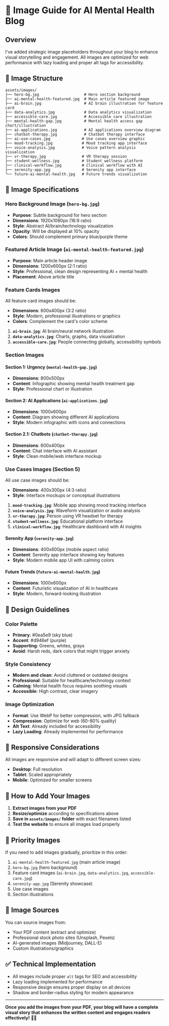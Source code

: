 # 📸 Image Guide for AI Mental Health Blog

## Overview
I've added strategic image placeholders throughout your blog to enhance visual storytelling and engagement. All images are optimized for web performance with lazy loading and proper alt tags for accessibility.

## 📁 Image Structure
```
assets/images/
├── hero-bg.jpg                    # Hero section background
├── ai-mental-health-featured.jpg  # Main article featured image
├── ai-brain.jpg                   # AI brain illustration for feature card
├── data-analytics.jpg             # Data analytics visualization
├── accessible-care.jpg            # Accessible care illustration
├── mental-health-gap.jpg          # Mental health access gap chart/illustration
├── ai-applications.jpg            # AI applications overview diagram
├── chatbot-therapy.jpg            # Chatbot therapy interface
├── ai-use-cases.jpg              # Use cases overview graphic
├── mood-tracking.jpg             # Mood tracking app interface
├── voice-analysis.jpg            # Voice pattern analysis visualization
├── vr-therapy.jpg                # VR therapy session
├── student-wellness.jpg          # Student wellness platform
├── clinical-workflow.jpg         # Clinical workflow with AI
├── serenity-app.jpg              # Serenity app interface
└── future-ai-mental-health.jpg   # Future trends visualization
```

## 🎯 Image Specifications

### Hero Background Image (`hero-bg.jpg`)
- **Purpose**: Subtle background for hero section
- **Dimensions**: 1920x1080px (16:9 ratio)
- **Style**: Abstract AI/brain/technology visualization
- **Opacity**: Will be displayed at 10% opacity
- **Colors**: Should complement primary blue/purple theme

### Featured Article Image (`ai-mental-health-featured.jpg`)
- **Purpose**: Main article header image
- **Dimensions**: 1200x600px (2:1 ratio)
- **Style**: Professional, clean design representing AI + mental health
- **Placement**: Above article title

### Feature Cards Images
All feature card images should be:
- **Dimensions**: 600x400px (3:2 ratio)
- **Style**: Modern, professional illustrations or graphics
- **Colors**: Complement the card's color scheme

1. **`ai-brain.jpg`**: AI brain/neural network illustration
2. **`data-analytics.jpg`**: Charts, graphs, data visualization
3. **`accessible-care.jpg`**: People connecting globally, accessibility symbols

### Section Images

#### Section 1: Urgency (`mental-health-gap.jpg`)
- **Dimensions**: 800x500px
- **Content**: Infographic showing mental health treatment gap
- **Style**: Professional chart or illustration

#### Section 2: AI Applications (`ai-applications.jpg`)
- **Dimensions**: 1000x600px
- **Content**: Diagram showing different AI applications
- **Style**: Modern infographic with icons and connections

#### Section 2.1: Chatbots (`chatbot-therapy.jpg`)
- **Dimensions**: 600x400px
- **Content**: Chat interface with AI assistant
- **Style**: Clean mobile/web interface mockup

### Use Cases Images (Section 5)
All use case images should be:
- **Dimensions**: 400x300px (4:3 ratio)
- **Style**: Interface mockups or conceptual illustrations

1. **`mood-tracking.jpg`**: Mobile app showing mood tracking interface
2. **`voice-analysis.jpg`**: Waveform visualization or audio analysis
3. **`vr-therapy.jpg`**: Person using VR headset for therapy
4. **`student-wellness.jpg`**: Educational platform interface
5. **`clinical-workflow.jpg`**: Healthcare dashboard with AI insights

#### Serenity App (`serenity-app.jpg`)
- **Dimensions**: 400x600px (mobile aspect ratio)
- **Content**: Serenity app interface showing key features
- **Style**: Modern mobile app UI with calming colors

#### Future Trends (`future-ai-mental-health.jpg`)
- **Dimensions**: 1000x600px
- **Content**: Futuristic visualization of AI in healthcare
- **Style**: Modern, forward-looking illustration

## 🎨 Design Guidelines

### Color Palette
- **Primary**: #0ea5e9 (sky blue)
- **Accent**: #d946ef (purple)
- **Supporting**: Greens, whites, grays
- **Avoid**: Harsh reds, dark colors that might trigger anxiety

### Style Consistency
- **Modern and clean**: Avoid cluttered or outdated designs
- **Professional**: Suitable for healthcare/technology context
- **Calming**: Mental health focus requires soothing visuals
- **Accessible**: High contrast, clear imagery

### Image Optimization
- **Format**: Use WebP for better compression, with JPG fallback
- **Compression**: Optimize for web (60-80% quality)
- **Alt Text**: Already included for accessibility
- **Lazy Loading**: Already implemented for performance

## 📱 Responsive Considerations
All images are responsive and will adapt to different screen sizes:
- **Desktop**: Full resolution
- **Tablet**: Scaled appropriately
- **Mobile**: Optimized for smaller screens

## 🔄 How to Add Your Images

1. **Extract images from your PDF**
2. **Resize/optimize** according to specifications above
3. **Save in `assets/images/` folder** with exact filenames listed
4. **Test the website** to ensure all images load properly

## 🎯 Priority Images
If you need to add images gradually, prioritize in this order:
1. `ai-mental-health-featured.jpg` (main article image)
2. `hero-bg.jpg` (hero background)
3. Feature card images (`ai-brain.jpg`, `data-analytics.jpg`, `accessible-care.jpg`)
4. `serenity-app.jpg` (Serenity showcase)
5. Use case images
6. Section illustrations

## 🚀 Image Sources
You can source images from:
- Your PDF content (extract and optimize)
- Professional stock photo sites (Unsplash, Pexels)
- AI-generated images (Midjourney, DALL-E)
- Custom illustrations/graphics

## ✅ Technical Implementation
- All images include proper `alt` tags for SEO and accessibility
- Lazy loading implemented for performance
- Responsive design ensures proper display on all devices
- Shadow and border-radius styling for modern appearance

---

**Once you add the images from your PDF, your blog will have a complete visual story that enhances the written content and engages readers effectively!** 🧠✨